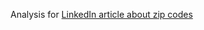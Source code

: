 Analysis for [LinkedIn article about zip codes](https://www.linkedin.com/pulse/challenges-using-zip-code-data-andrew-staroscik-trgef?trk=public_post_feed-article-content)
